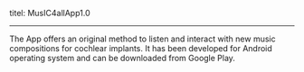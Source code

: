 titel: MusIC4allApp1.0

---
The App offers an original method to listen and interact with new music compositions for cochlear implants. It has been developed for Android operating system and  can be downloaded from Google Play.
